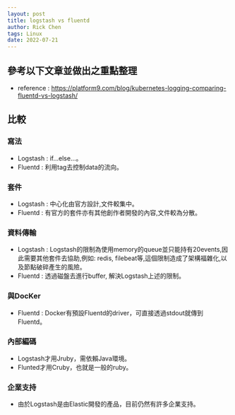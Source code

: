 ```yaml
---
layout: post
title: logstash vs fluentd
author: Rick Chen
tags: Linux
date: 2022-07-21
---
```


## 參考以下文章並做出之重點整理
* reference : https://platform9.com/blog/kubernetes-logging-comparing-fluentd-vs-logstash/

## 比較
### 寫法
* Logstash : if...else...。
* Fluentd : 利用tag去控制data的流向。
### 套件
* Logstash : 中心化由官方設計,文件較集中。
* Fluentd : 有官方的套件亦有其他創作者開發的內容,文件較為分散。
### 資料傳輸
* Logstash : Logstash的限制為使用memory的queue並只能持有20events,因此需要其他套件去協助,例如: redis, filebeat等,這個限制造成了架構福雜化,以及節點破碎產生的風險。
* Fluentd : 透過磁盤去進行buffer, 解決Logstash上述的限制。
### 與DocKer
* Fluentd : Docker有預設Fluentd的driver，可直接透過stdout就傳到Fluentd。
### 內部編碼
* Logstash才用Jruby，需依賴Java環境。
* Flunted才用Cruby，也就是一般的ruby。
### 企業支持
* 由於Logstash是由Elastic開發的產品，目前仍然有許多企業支持。
